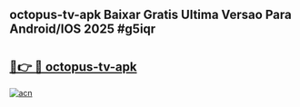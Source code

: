 ## octopus-tv-apk Baixar Gratis Ultima Versao Para Android/IOS 2025 #g5iqr

# <h2><a href="https://ainizakaria.my?title=octopus-tv-apk&ref=20M">🔗👉 🔴 octopus-tv-apk</a></h2>

[![acn](https://github.com/user-attachments/assets/0f9c940e-d8b0-45ae-aac7-cd30a18b3e1c)](https://ainizakaria.my?title=octopus-tv-apk&ref=20M)

